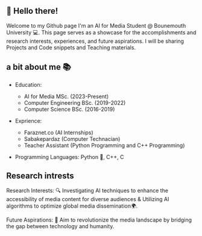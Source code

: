 ## 👋 Hello there! 
Welcome to my Github page I'm an AI for Media Student @ Bounemouth University 💻. 
This page serves as a showcase for the accomplishments and research interests, experiences, and future aspirations.
I will be sharing Projects and Code snippets and Teaching materials.
## a bit about me 📚

* Education: 
  - AI for Media MSc. (2023-Present)
  - Computer Engineering BSc. (2019-2022)
  - Computer Science BSc. (2016-2019)
* Exprience:
  + Faraznet.co (AI Internships)
  + Sabakepardaz (Computer Technacian)
  + Teacher Assistant (Python Programming and C++ Programming)
    
* Programming Languages: Python 🐍, C++, C


## Research intrests
Research Interests: 🔍 Investigating AI techniques to enhance the accessibility of media content for diverse audiences & Utilizing AI algorithms to optimize global media dissemination🌍.

Future Aspirations: 🚀 Aim to revolutionize the media landscape by bridging the gap between technology and humanity.
